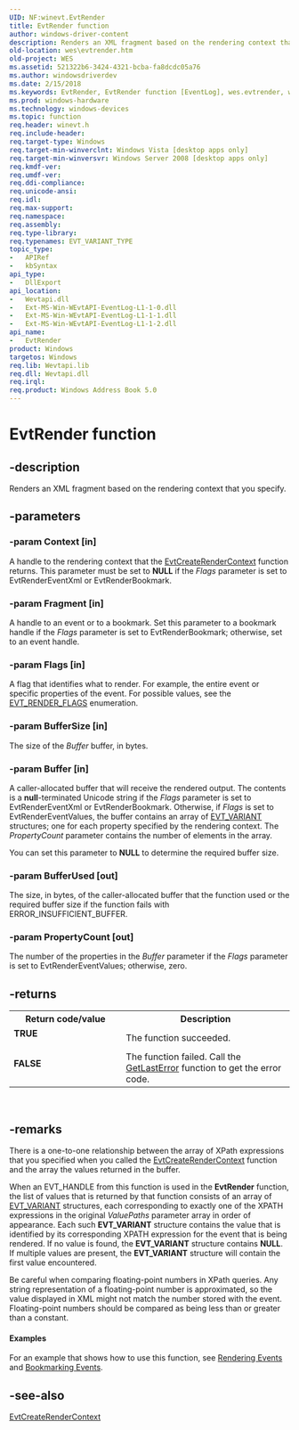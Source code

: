 ```yaml
---
UID: NF:winevt.EvtRender
title: EvtRender function
author: windows-driver-content
description: Renders an XML fragment based on the rendering context that you specify.
old-location: wes\evtrender.htm
old-project: WES
ms.assetid: 521322b6-3424-4321-bcba-fa8dcdc05a76
ms.author: windowsdriverdev
ms.date: 2/15/2018
ms.keywords: EvtRender, EvtRender function [EventLog], wes.evtrender, winevt/EvtRender
ms.prod: windows-hardware
ms.technology: windows-devices
ms.topic: function
req.header: winevt.h
req.include-header: 
req.target-type: Windows
req.target-min-winverclnt: Windows Vista [desktop apps only]
req.target-min-winversvr: Windows Server 2008 [desktop apps only]
req.kmdf-ver: 
req.umdf-ver: 
req.ddi-compliance: 
req.unicode-ansi: 
req.idl: 
req.max-support: 
req.namespace: 
req.assembly: 
req.type-library: 
req.typenames: EVT_VARIANT_TYPE
topic_type:
-	APIRef
-	kbSyntax
api_type:
-	DllExport
api_location:
-	Wevtapi.dll
-	Ext-MS-Win-WEvtAPI-EventLog-L1-1-0.dll
-	Ext-MS-Win-WEvtAPI-EventLog-L1-1-1.dll
-	Ext-MS-Win-WEvtAPI-EventLog-L1-1-2.dll
api_name:
-	EvtRender
product: Windows
targetos: Windows
req.lib: Wevtapi.lib
req.dll: Wevtapi.dll
req.irql: 
req.product: Windows Address Book 5.0
---
```


# EvtRender function


## -description


Renders an XML fragment based on the rendering context that you specify.


## -parameters




### -param Context [in]

A handle to the rendering context that the <a href="https://msdn.microsoft.com/729cfd74-c158-463d-9247-ee2c75b259d4">EvtCreateRenderContext</a> function returns. This parameter must be set to <b>NULL</b> if the <i>Flags</i> parameter is set to EvtRenderEventXml or EvtRenderBookmark.


### -param Fragment [in]

A handle to an event or to a bookmark. Set this parameter to a bookmark handle if the <i>Flags</i> parameter is set to EvtRenderBookmark; otherwise, set to an event handle.


### -param Flags [in]

A flag that identifies what to render. For example, the entire event or specific properties of the event. For possible values, see the <a href="https://msdn.microsoft.com/e7206481-c734-425f-a2b6-fa0d9a2b66c1">EVT_RENDER_FLAGS</a> enumeration.


### -param BufferSize [in]

The size of the <i>Buffer</i> buffer, in bytes.


### -param Buffer [in]


A caller-allocated buffer that will receive the rendered output. The contents is a <b>null</b>-terminated Unicode string if the <i>Flags</i> parameter is set to EvtRenderEventXml or EvtRenderBookmark. Otherwise, if <i>Flags</i> is set to EvtRenderEventValues, the buffer contains an array of <a href="https://msdn.microsoft.com/4b0f338b-0b66-4ba5-9e29-b15afe15a2d3">EVT_VARIANT</a> structures; one for each property specified by the rendering context. The <i>PropertyCount</i> parameter contains the number of elements in the array.

 You can set this parameter to <b>NULL</b> to determine the required buffer size.


### -param BufferUsed [out]

The size, in bytes, of the caller-allocated buffer that the function used or the required buffer size if the function fails with ERROR_INSUFFICIENT_BUFFER.


### -param PropertyCount [out]

The number of the properties in the <i>Buffer</i> parameter if the <i>Flags</i> parameter is set to EvtRenderEventValues; otherwise, zero.


## -returns



<table>
<tr>
<th>Return code/value</th>
<th>Description</th>
</tr>
<tr>
<td width="40%">
<dl>
<dt><b>TRUE</b></dt>
<dt></dt>
</dl>
</td>
<td width="60%">
The function succeeded.

</td>
</tr>
<tr>
<td width="40%">
<dl>
<dt><b>FALSE</b></dt>
<dt></dt>
</dl>
</td>
<td width="60%">
The function failed. Call the <a href="https://msdn.microsoft.com/d852e148-985c-416f-a5a7-27b6914b45d4">GetLastError</a> function to get the error code.

</td>
</tr>
</table>
 




## -remarks



 There is a one-to-one relationship between the array of XPath expressions that you specified when you called the <a href="https://msdn.microsoft.com/729cfd74-c158-463d-9247-ee2c75b259d4">EvtCreateRenderContext</a> function and  the array the values returned in the buffer.

When an EVT_HANDLE from this function is used in the <b>EvtRender</b> function, the list of values that is returned by that function consists of an array of <a href="https://msdn.microsoft.com/4b0f338b-0b66-4ba5-9e29-b15afe15a2d3">EVT_VARIANT</a> structures, each corresponding to exactly one of the XPATH expressions in the original <i>ValuePaths</i> parameter array in order of appearance.  Each such <b>EVT_VARIANT</b> structure contains the value that is identified by its corresponding XPATH expression for the event that is being rendered.  If no value is found, the <b>EVT_VARIANT</b> structure contains <b>NULL</b>.  If multiple values are present, the <b>EVT_VARIANT</b> structure will contain the first value encountered.

Be careful when comparing floating-point numbers in XPath queries. Any string representation of a floating-point number is approximated, so the value displayed in XML might not match the number stored with the event. Floating-point numbers should be compared as being less than or greater than a constant.


#### Examples

For an example that shows how to use this function, see <a href="https://msdn.microsoft.com/fc763669-1fbc-4183-a4ff-577a7954d1ca">Rendering Events</a> and <a href="https://msdn.microsoft.com/e7eeafc3-deb9-4cdc-9763-f784db7333be">Bookmarking Events</a>.

<div class="code"></div>



## -see-also




<a href="https://msdn.microsoft.com/729cfd74-c158-463d-9247-ee2c75b259d4">EvtCreateRenderContext</a>
 

 


